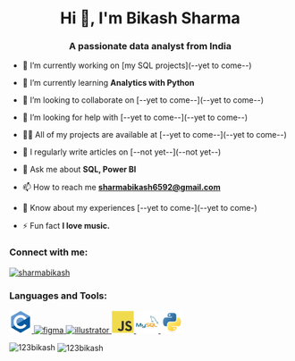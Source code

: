 <h1 align="center">Hi 👋, I'm Bikash Sharma</h1>
<h3 align="center">A passionate data analyst from India</h3>

- 🔭 I’m currently working on [my SQL projects](--yet to come--)

- 🌱 I’m currently learning **Analytics with Python**

- 👯 I’m looking to collaborate on [--yet to come--](--yet to come--)

- 🤝 I’m looking for help with [--yet to come--](--yet to come--)

- 👨‍💻 All of my projects are available at [--yet to come--](--yet to come--)

- 📝 I regularly write articles on [--not yet--](--not yet--)

- 💬 Ask me about **SQL, Power BI**

- 📫 How to reach me **sharmabikash6592@gmail.com**

- 📄 Know about my experiences [--yet to come-](--yet to come-)

- ⚡ Fun fact **I love music.**

<h3 align="left">Connect with me:</h3>
<p align="left">
<a href="https://www.leetcode.com/sharmabikash" target="blank"><img align="center" src="https://raw.githubusercontent.com/rahuldkjain/github-profile-readme-generator/master/src/images/icons/Social/leet-code.svg" alt="sharmabikash" height="30" width="40" /></a>
</p>

<h3 align="left">Languages and Tools:</h3>
<p align="left"> <a href="https://www.cprogramming.com/" target="_blank" rel="noreferrer"> <img src="https://raw.githubusercontent.com/devicons/devicon/master/icons/c/c-original.svg" alt="c" width="40" height="40"/> </a> <a href="https://www.figma.com/" target="_blank" rel="noreferrer"> <img src="https://www.vectorlogo.zone/logos/figma/figma-icon.svg" alt="figma" width="40" height="40"/> </a> <a href="https://www.adobe.com/in/products/illustrator.html" target="_blank" rel="noreferrer"> <img src="https://www.vectorlogo.zone/logos/adobe_illustrator/adobe_illustrator-icon.svg" alt="illustrator" width="40" height="40"/> </a> <a href="https://developer.mozilla.org/en-US/docs/Web/JavaScript" target="_blank" rel="noreferrer"> <img src="https://raw.githubusercontent.com/devicons/devicon/master/icons/javascript/javascript-original.svg" alt="javascript" width="40" height="40"/> </a> <a href="https://www.mysql.com/" target="_blank" rel="noreferrer"> <img src="https://raw.githubusercontent.com/devicons/devicon/master/icons/mysql/mysql-original-wordmark.svg" alt="mysql" width="40" height="40"/> </a> <a href="https://www.python.org" target="_blank" rel="noreferrer"> <img src="https://raw.githubusercontent.com/devicons/devicon/master/icons/python/python-original.svg" alt="python" width="40" height="40"/> </a> </p>

<p><img align="left" src="https://github-readme-stats.vercel.app/api/top-langs?username=123bikash&show_icons=true&locale=en&layout=compact" alt="123bikash" /></p>

<p>&nbsp;<img align="center" src="https://github-readme-stats.vercel.app/api?username=123bikash&show_icons=true&locale=en" alt="123bikash" /></p>
